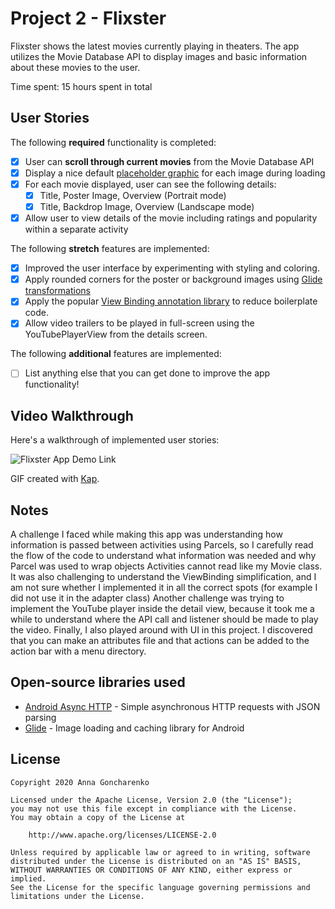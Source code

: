# Project 2 - Flixster

Flixster shows the latest movies currently playing in theaters. The app utilizes the Movie Database API to display images and basic information about these movies to the user.

Time spent: 15 hours spent in total

## User Stories

The following **required** functionality is completed:

* [X] User can **scroll through current movies** from the Movie Database API
* [X] Display a nice default [placeholder graphic](https://guides.codepath.org/android/Displaying-Images-with-the-Glide-Library#advanced-usage) for each image during loading
* [X] For each movie displayed, user can see the following details:
  * [X] Title, Poster Image, Overview (Portrait mode)
  * [X] Title, Backdrop Image, Overview (Landscape mode)
* [X] Allow user to view details of the movie including ratings and popularity within a separate activity

The following **stretch** features are implemented:

* [X] Improved the user interface by experimenting with styling and coloring.
* [X] Apply rounded corners for the poster or background images using [Glide transformations](https://guides.codepath.org/android/Displaying-Images-with-the-Glide-Library#transformations)
* [X] Apply the popular [View Binding annotation library](http://guides.codepath.org/android/Reducing-View-Boilerplate-with-ViewBinding) to reduce boilerplate code.
* [X] Allow video trailers to be played in full-screen using the YouTubePlayerView from the details screen.

The following **additional** features are implemented:

* [ ] List anything else that you can get done to improve the app functionality!

## Video Walkthrough

Here's a walkthrough of implemented user stories:

![Flixster App Demo Link](screenshots/Flixster.gif)

GIF created with [Kap](http://www.getkap.co).

## Notes

A challenge I faced while making this app was understanding how information is passed between activities
using Parcels, so I carefully read the flow of the code to understand what information was needed
and why Parcel was used to wrap objects Activities cannot read like my Movie class. It was also challenging
to understand the ViewBinding simplification, and I am not sure whether I implemented it in all the
correct spots (for example I did not use it in the adapter class) Another challenge was trying to implement
the YouTube player inside the detail view, because it took me a while to understand where the API call
and listener should be made to play the video. Finally, I also played around with UI in this project. I discovered
that you can make an attributes file and that actions can be added to the action bar with a menu directory.

## Open-source libraries used

- [Android Async HTTP](https://github.com/loopj/android-async-http) - Simple asynchronous HTTP requests with JSON parsing
- [Glide](https://github.com/bumptech/glide) - Image loading and caching library for Android

## License

    Copyright 2020 Anna Goncharenko

    Licensed under the Apache License, Version 2.0 (the "License");
    you may not use this file except in compliance with the License.
    You may obtain a copy of the License at

        http://www.apache.org/licenses/LICENSE-2.0

    Unless required by applicable law or agreed to in writing, software
    distributed under the License is distributed on an "AS IS" BASIS,
    WITHOUT WARRANTIES OR CONDITIONS OF ANY KIND, either express or implied.
    See the License for the specific language governing permissions and
    limitations under the License.
